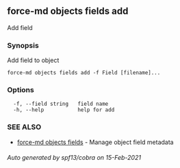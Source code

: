 ## force-md objects fields add

Add field

### Synopsis

Add field to object

```
force-md objects fields add -f Field [filename]...
```

### Options

```
  -f, --field string   field name
  -h, --help           help for add
```

### SEE ALSO

* [force-md objects fields](force-md_objects_fields.md)	 - Manage object field metadata

###### Auto generated by spf13/cobra on 15-Feb-2021
